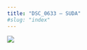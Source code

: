 ```yaml
---
title: "DSC_0633 – SUDA"
#slug: "index"
---
```


[![](/wp-content/2015/05/DSC_0633-300x201.jpg)](/wp-content/2015/05/DSC_0633.jpg)